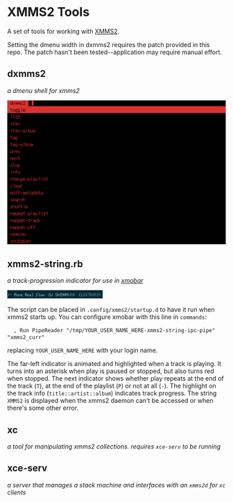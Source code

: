 # XMMS2 Tools

A set of tools for working with [XMMS2](http://xmms2.org).

Setting the dmenu width in dxmms2 requires the patch provided in this repo. The 
patch hasn't been tested--application may require manual effort.

## dxmms2
*a dmenu shell for xmms2*

  ![dxmms2 screenie](dxmms2.png)

## xmms2-string.rb
*a track-progression indicator for use in [xmobar](http://projects.haskell.org/xmobar/)*

  ![xmms2-string.rb screenie](xmms2-string.png)

  The script can be placed in `.config/xmms2/startup.d` to have it run when 
  xmms2 starts up. You can configure xmobar with this line in `commands`: 

      , Run PipeReader "/tmp/YOUR_USER_NAME_HERE-xmms2-string-ipc-pipe" "xmms2_curr"

  replacing `YOUR_USER_NAME_HERE` with your login name.

  The far-left indicator is animated and highlighted when a track is playing. It 
  turns into an asterisk when play is paused or stopped, but also turns red when 
  stopped. The next indicator shows whether play repeats at the end of the track 
  (`T`), at the end of the playlist (`P`) or not at all (`-`). The highlight on 
  the track info (`title::artist::album`) indicates track progress. The string
  `XMMS2` is displayed when the xmms2 daemon can't be accessed or when there's
  some other error.

## xc
*a tool for manipulating xmms2 collections. requires `xce-serv` to be running*

## xce-serv
*a server that manages a stack machine and interfaces with an `xmms2d` for `xc` clients*

